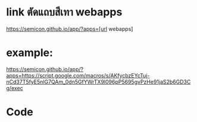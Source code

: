 # link ตัดแถบสีเทา webapps
https://semicon.github.io/app/?apps=[url webapps]

# example:
https://semicon.github.io/app/?apps=https://script.google.com/macros/s/AKfycbzEYcTuj-nCd37T5fyE5nlG7QAm_0dn5GfYWrTX9l096pP5695gvPzHe91jaS2b6GD3Cg/exec

# Code

  <style>
    .responsive-iframe {
      position: absolute;
      top: 0;
      left: 0;
      bottom: 0;
      right: 0;
      width: 100vw;
      height: 100vh;
      border: none;
    }
  </style>

  <div> 
    <iframe id="myframe" class="responsive-iframe" src="" allowFullScreen="allowFullScreen"></iframe>
  </div>
  <script>
    const apps = new URL(window.location);
    const formUrl = apps.searchParams.get('apps');
    const url = decodeURIComponent(formUrl)
          document.getElementById('myframe').src = url
  </script>

